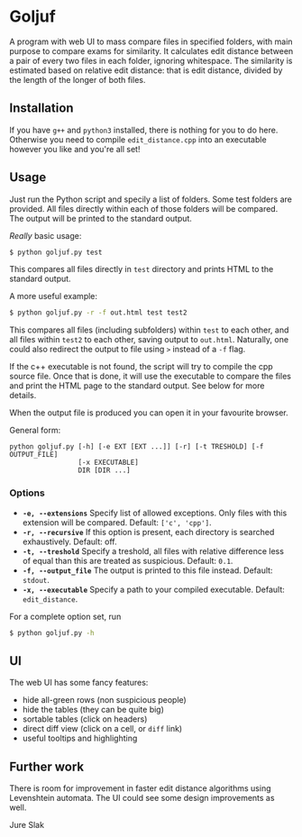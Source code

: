 # Goljuf
A program with web UI to mass compare files in specified folders, with main purpose to compare exams
for similarity. It calculates edit distance between a pair of every two files in each folder,
ignoring whitespace. The similarity is estimated based on relative edit distance: that is edit
distance, divided by the length of the longer of both files.

## Installation
If you have `g++` and `python3` installed, there is nothing for you to do here.
Otherwise you need to compile `edit_distance.cpp` into an executable however you like
and you're all set!

## Usage

Just run the Python script and specily a list of folders. Some test folders are provided.
All files directly within each of those folders will be compared. The output will be printed to the
standard output.

_Really_ basic usage:
```bash
$ python goljuf.py test
```
This compares all files directly in `test` directory and prints HTML to the standard output.

A more useful example:
```bash
$ python goljuf.py -r -f out.html test test2
```
This compares all files (including subfolders) within `test` to each other, and all files within
`test2` to each other, saving output to `out.html`. Naturally, one could also redirect the output to
file using `>` instead of a `-f` flag.

If the c++ executable is not found, the script will try to compile the cpp source file. Once that is
done, it will use the executable to compare the files and print the HTML page to the standard
output. See below for more details.

When the output file is produced you can open it in your favourite browser.

General form:
```
python goljuf.py [-h] [-e EXT [EXT ...]] [-r] [-t TRESHOLD] [-f OUTPUT_FILE]
                 [-x EXECUTABLE]
                 DIR [DIR ...]
```

### Options

* **`-e, --extensions`** Specify list of allowed exceptions. Only files with this extension will be
  compared. Default: `['c', 'cpp']`.
* **`-r, --recursive`** If this option is present, each directory is searched exhaustively. Default:
  off.
* **`-t, --treshold`** Specify a treshold, all files with relative difference less of equal than this
  are treated as suspicious. Default: `0.1`.
* **`-f, --output_file`** The output is printed to this file instead. Default: `stdout`.
* **`-x, --executable`** Specify a path to your compiled executable. Default: `edit_distance`.

For a complete option set, run

```bash
$ python goljuf.py -h

```

## UI
The web UI has some fancy features:
* hide all-green rows (non suspicious people)
* hide the tables (they can be quite big)
* sortable tables (click on headers)
* direct diff view (click on a cell, or `diff` link)
* useful tooltips and highlighting

## Further work
There is room for improvement in faster edit distance algorithms using Levenshtein automata.
The UI could see some design improvements as well.

Jure Slak
